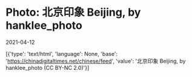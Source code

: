 # Photo: 北京印象 Beijing, by hanklee_photo

2021-04-12

[{'type': 'text/html', 'language': None, 'base': 'https://chinadigitaltimes.net/chinese/feed', 'value': '北京印象 Beijing, by hanklee_photo (CC BY-NC 2.0)'}]